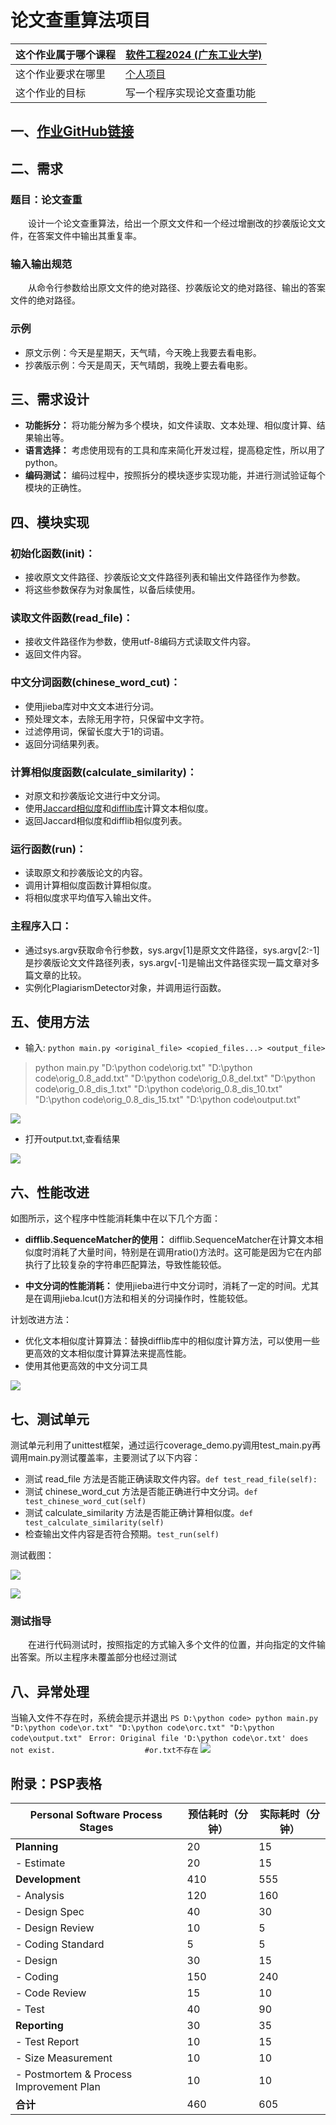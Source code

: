 # 论文查重算法项目
| 这个作业属于哪个课程 |[软件工程2024 (广东工业大学)](https://edu.cnblogs.com/campus/gdgy/SoftwareEngineering2024) |
| ----------------- | --------------- |
| 这个作业要求在哪里 |[个人项目](https://edu.cnblogs.com/campus/gdgy/SoftwareEngineering2024/homework/13136) |
| 这个作业的目标 |写一个程序实现论文查重功能 |

## 一、[作业GitHub链接](https://github.com/2325339330/2325339330)

## 二、需求

### 题目：论文查重

&emsp;&emsp;设计一个论文查重算法，给出一个原文文件和一个经过增删改的抄袭版论文文件，在答案文件中输出其重复率。

### 输入输出规范

&emsp;&emsp;从命令行参数给出原文文件的绝对路径、抄袭版论文的绝对路径、输出的答案文件的绝对路径。

### 示例

- 原文示例：今天是星期天，天气晴，今天晚上我要去看电影。
- 抄袭版示例：今天是周天，天气晴朗，我晚上要去看电影。


## 三、需求设计
- **功能拆分：** 将功能分解为多个模块，如文件读取、文本处理、相似度计算、结果输出等。
- **语言选择：** 考虑使用现有的工具和库来简化开发过程，提高稳定性，所以用了python。
- **编码测试：** 编码过程中，按照拆分的模块逐步实现功能，并进行测试验证每个模块的正确性。

## 四、模块实现
### 初始化函数(__init__)：

- 接收原文文件路径、抄袭版论文文件路径列表和输出文件路径作为参数。
- 将这些参数保存为对象属性，以备后续使用。

### 读取文件函数(read_file)：

- 接收文件路径作为参数，使用utf-8编码方式读取文件内容。
- 返回文件内容。

### 中文分词函数(chinese_word_cut)：

- 使用jieba库对中文文本进行分词。
- 预处理文本，去除无用字符，只保留中文字符。
- 过滤停用词，保留长度大于1的词语。
- 返回分词结果列表。

### 计算相似度函数(calculate_similarity)：

- 对原文和抄袭版论文进行中文分词。
- 使用[Jaccard相似度](https://baike.baidu.com/item/Jaccard%E7%B3%BB%E6%95%B0/6784913)和[difflib库](https://docs.python.org/zh-cn/3/library/difflib.html)计算文本相似度。
- 返回Jaccard相似度和difflib相似度列表。

### 运行函数(run)：

- 读取原文和抄袭版论文的内容。
- 调用计算相似度函数计算相似度。
- 将相似度求平均值写入输出文件。

### 主程序入口：

- 通过sys.argv获取命令行参数，sys.argv[1]是原文文件路径，sys.argv[2:-1]是抄袭版论文文件路径列表，sys.argv[-1]是输出文件路径实现一篇文章对多篇文章的比较。
- 实例化PlagiarismDetector对象，并调用运行函数。
## 五、使用方法
- 输入: `python main.py <original_file> <copied_files...> <output_file>`
> python main.py "D:\python code\orig.txt" "D:\python code\orig_0.8_add.txt" "D:\python code\orig_0.8_del.txt" "D:\python code\orig_0.8_dis_1.txt" "D:\python code\orig_0.8_dis_10.txt" "D:\python code\orig_0.8_dis_15.txt" "D:\python code\output.txt"

![](https://img2024.cnblogs.com/blog/3399042/202403/3399042-20240312012519836-1378968658.png)

- 打开output.txt,查看结果


![](https://img2024.cnblogs.com/blog/3399042/202403/3399042-20240312013127366-554797193.png)


## 六、性能改进
如图所示，这个程序中性能消耗集中在以下几个方面：
- **difflib.SequenceMatcher的使用：** difflib.SequenceMatcher在计算文本相似度时消耗了大量时间，特别是在调用ratio()方法时。这可能是因为它在内部执行了比较复杂的字符串匹配算法，导致性能较低。

- **中文分词的性能消耗：** 使用jieba进行中文分词时，消耗了一定的时间。尤其是在调用jieba.lcut()方法和相关的分词操作时，性能较低。

计划改进方法：
- 优化文本相似度计算算法：替换difflib库中的相似度计算方法，可以使用一些更高效的文本相似度计算算法来提高性能。
- 使用其他更高效的中文分词工具

![](https://img2024.cnblogs.com/blog/3399042/202403/3399042-20240312013029453-1831934239.png)

## 七、测试单元
测试单元利用了unittest框架，通过运行coverage_demo.py调用test_main.py再调用main.py测试覆盖率，主要测试了以下内容：
- 测试 read_file 方法是否能正确读取文件内容。`def test_read_file(self):`
- 测试 chinese_word_cut 方法是否能正确进行中文分词。`def test_chinese_word_cut(self)`
- 测试 calculate_similarity 方法是否能正确计算相似度。`def test_calculate_similarity(self)`
- 检查输出文件内容是否符合预期。`test_run(self)`

测试截图：

![](https://img2024.cnblogs.com/blog/3399042/202403/3399042-20240312175202981-111319509.png)

![](https://img2024.cnblogs.com/blog/3399042/202403/3399042-20240312175122345-1450980668.png)

### 测试指导

&emsp;&emsp;在进行代码测试时，按照指定的方式输入多个文件的位置，并向指定的文件输出答案。所以主程序未覆盖部分也经过测试

## 八、异常处理
当输入文件不存在时，系统会提示并退出
`PS D:\python code> python main.py "D:\python code\or.txt" "D:\python code\orc.txt" "D:\python code\output.txt" `
`Error: Original file 'D:\python code\or.txt' does not exist.                    #or.txt不存在`
![](https://img2024.cnblogs.com/blog/3399042/202403/3399042-20240312021427487-1986836598.png)

## 附录：PSP表格
| Personal Software Process Stages | 预估耗时（分钟） | 实际耗时（分钟） |
|---------------------------------|-------------------|-------------------|
| **Planning**                        |     20              |     15              |
| - Estimate                      |         20          |         15          |
| **Development**                     |      410             |     555              |
| - Analysis                      |           120       |          160         |
| - Design Spec                  |            40       |           30        |
| - Design Review                |            10       |            5       |
| - Coding Standard             |           5        |              5     |
| - Design                        |          30         |            15       |
| - Coding                         |         150          |          240         |
| - Code Review                 |            15       |              10     |
| - Test                           |        40           |           90        |
| **Reporting**                      |        30           |         35          |
| - Test Report                  |        10           |        15           |
| - Size Measurement          |            10       |           10        |
| - Postmortem & Process Improvement Plan |   10      |          10         |
| **合计**                               |     460              |          605         |
